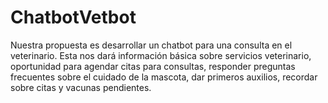 # ChatbotVetbot
Nuestra propuesta es desarrollar un chatbot para una consulta en el veterinario. Esta nos dará información básica sobre servicios veterinario, oportunidad para agendar citas para consultas, responder preguntas frecuentes sobre el cuidado de la mascota, dar primeros auxilios, recordar sobre citas y vacunas pendientes. 
